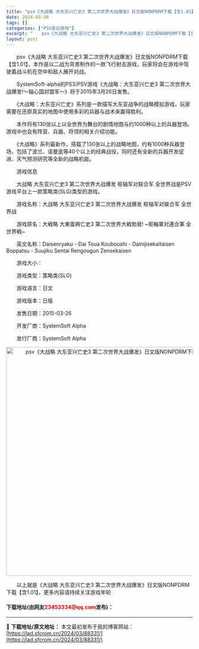 ```yaml
---
title: "psv《大战略 大东亚兴亡史3 第二次世界大战爆发》日文版NONPDRM下载【含1.01】"
date: 2024-03-30
tags: []
categories: ["PSV英日游戏"]
excerpt: "　　psv《大战略 大东亚兴亡史3 第二次世界大战爆发》日文版NONPDRM下载【含1.01】，本作是以二战为背景制作的一款飞行射击游戏，玩家将会在游戏中驾驶着战斗机在空中和敌人展开对战。 　　SystemSoft-alpha的PS3/PSV游戏《大战略：大东亚兴亡史3 第二次世界大战爆发!～轴心国&hellip;"
layout: post
---
```


 <p>　　psv《大战略 大东亚兴亡史3 第二次世界大战爆发》日文版NONPDRM下载【含1.01】，本作是以二战为背景制作的一款飞行射击游戏，玩家将会在游戏中驾驶着战斗机在空中和敌人展开对战。</p> <p>　　SystemSoft-alpha的PS3/PSV游戏《大战略：大东亚兴亡史3 第二次世界大战爆发!～轴心国对盟军～》将于2015年3月26日发售。</p> <p>　　《大战略：大东亚兴亡史》系列是一款描写大东亚战争的战略模拟游戏，玩家需要在还原真实的地图中使用多彩的兵器与战术来赢得胜利。</p> <p>　　本作将有130张以上以全世界为舞台的剧情地图与约1000种以上的兵器登场。游戏中也会有阵营、兵器、将领的相关介绍功能。</p> <p>　　《大战略》系列最新作，搭载了130张以上的战略地图，约有1000种兵器登场，包括了波兰、诺曼底等40个以上的经典战役，同时还有全新的兵器开发促进、天气预测研究等全新的战略机能。</p> <p>　　游戏信息</p> <p>　　大战略 大东亚兴亡史3 第二次世界大战爆发 枢轴军对联合军 全世界战是PSV游戏平台上一款策略类(SLG)类型的游戏。</p> <p>　　游戏名称：大战略 大东亚兴亡史3 第二次世界大战爆发 枢轴军对联合军 全世界战</p> <p>　　游戏原名：大戦略 大東亜興亡史3 第二次世界大戦勃発! ~枢軸軍対連合軍 全世界戦~</p> <p>　　英文名称：Daisenryaku - Dai Toua Kouboushi - Dainijisekaitaisen Boppatsu - Suujiku Sentai Rengougun Zensekaisen</p> <p>　　游戏大小：</p> <p>　　游戏类型：策略类(SLG)</p> <p>　　游戏语言：日文</p> <p>　　游戏版本：日版</p> <p>　　发售日期：2015-03-26</p> <p>　　开发厂商：SystemSoft Alpha</p> <p>　　发行厂商：SystemSoft Alpha</p> <p align="center"><img align="" border="0" src="https://lad.sfcrom.cn/wp-content/uploads/2024/03/20240330_66077e2b823b2.jpg" width="618" alt="psv《大战略 大东亚兴亡史3 第二次世界大战爆发》日文版NONPDRM下载【含1.01】" /></p> <p>　　以上就是《大战略 大东亚兴亡史3 第二次世界大战爆发》日文版NONPDRM下载【含1.01】，更多内容请持续关注游戏年轮</p> <p><h4>下载地址(由网友<font color="red">23453334@qq.com</font>发布)：</h4></p> 

---
📖 **下载地址/原文地址：** 本文最初发布于我的博客网站：[https://lad.sfcrom.cn/2024/03/88331/](https://lad.sfcrom.cn/2024/03/88331/)
